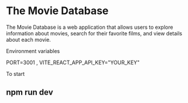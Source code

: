 # The Movie Database
The Movie Database is a web application that allows users to explore information about movies, search for their favorite films, and view details about each movie.

Environment variables

PORT=3001 ,
VITE_REACT_APP_API_KEY="YOUR_KEY"

To start 

## npm run dev 

